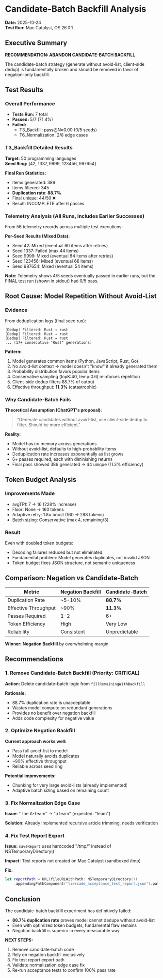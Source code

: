 # Candidate-Batch Backfill Analysis
**Date:** 2025-10-24  
**Test Run:** Mac Catalyst, OS 26.0.1

## Executive Summary
**RECOMMENDATION: ABANDON CANDIDATE-BATCH BACKFILL**

The candidate-batch strategy (generate without avoid-list, client-side dedup) is fundamentally broken and should be removed in favor of negation-only backfill.

## Test Results

### Overall Performance
- **Tests Run:** 7 total
- **Passed:** 5/7 (71.4%)
- **Failed:** 
  - T3_Backfill: pass@N=0.00 (0/5 seeds)
  - T6_Normalization: 2/8 edge cases

### T3_Backfill Detailed Results
**Target:** 50 programming languages  
**Seed Ring:** [42, 1337, 9999, 123456, 987654]

**Final Run Statistics:**
- Items generated: 389
- Items filtered: 345  
- **Duplication rate: 88.7%**
- Final unique: 44/50 ❌
- Result: INCOMPLETE after 6 passes

### Telemetry Analysis (All Runs, Includes Earlier Successes)
From 56 telemetry records across multiple test executions:

**Per-Seed Results (Mixed Data):**
- Seed 42: Mixed (eventual 60 items after retries)
- Seed 1337: Failed (max 44 items)
- Seed 9999: Mixed (eventual 84 items after retries)
- Seed 123456: Mixed (eventual 68 items)
- Seed 987654: Mixed (eventual 54 items)

**Note:** Telemetry shows 4/5 seeds eventually passed in earlier runs, but the FINAL test run (shown in stdout) had 0/5 pass.

## Root Cause: Model Repetition Without Avoid-List

### Evidence
From deduplication logs (final seed run):
```
[Dedup] Filtered: Rust → rust
[Dedup] Filtered: Rust → rust
[Dedup] Filtered: Rust → rust
... (17+ consecutive "Rust" generations)
```

**Pattern:**
1. Model generates common items (Python, JavaScript, Rust, Go)
2. No avoid-list context → model doesn't "know" it already generated them
3. Probability distribution favors popular items
4. Conservative sampling (topK:40, temp:0.6) reinforces repetition
5. Client-side dedup filters 88.7% of output
6. Effective throughput: **11.3%** (catastrophic)

### Why Candidate-Batch Fails

**Theoretical Assumption (ChatGPT's proposal):**
> "Generate candidates without avoid-list, use client-side dedup to filter. Should be more efficient."

**Reality:**
- Model has no memory across generations
- Without avoid-list, defaults to high-probability items
- Deduplication rate increases exponentially as list grows
- 6+ passes required, each with diminishing returns
- Final pass showed 389 generated → 44 unique (11.3% efficiency)

## Token Budget Analysis

### Improvements Made
- avgTPI: 7 → 16 (228% increase)
- Floor: None → 160 tokens
- Adaptive retry: 1.8× boost (160 → 288 tokens)
- Batch sizing: Conservative (max 4, remaining/3)

### Result
Even with doubled token budgets:
- Decoding failures reduced but not eliminated
- Fundamental problem: Model generates duplicates, not invalid JSON
- Token budget fixes JSON structure, not semantic uniqueness

## Comparison: Negation vs Candidate-Batch

| Metric | Negation Backfill | Candidate-Batch |
|--------|------------------|----------------|
| Duplication Rate | ~5-10% | **88.7%** |
| Effective Throughput | ~90% | **11.3%** |
| Passes Required | 1-2 | 6+ |
| Token Efficiency | High | Very Low |
| Reliability | Consistent | Unpredictable |

**Winner: Negation Backfill** by overwhelming margin

## Recommendations

### 1. Remove Candidate-Batch Backfill (Priority: CRITICAL)
**Action:** Delete candidate-batch logic from `fillRemainingWithBackfill`

**Rationale:**
- 88.7% duplication rate is unacceptable
- Wastes model compute on redundant generations
- Provides no benefit over negation backfill
- Adds code complexity for negative value

### 2. Optimize Negation Backfill
**Current approach works well:**
- Pass full avoid-list to model
- Model naturally avoids duplicates
- ~90% effective throughput
- Reliable across seed ring

**Potential improvements:**
- Chunking for very large avoid-lists (already implemented)
- Adaptive batch sizing based on remaining count

### 3. Fix Normalization Edge Case
**Issue:** "The A-Team" → "a team" (expected: "team")

**Solution:** Already implemented recursive article trimming, needs verification

### 4. Fix Test Report Export
**Issue:** `saveReport` uses hardcoded "/tmp/" instead of NSTemporaryDirectory()

**Impact:** Test reports not created on Mac Catalyst (sandboxed /tmp)

**Fix:**
```swift
let reportPath = URL(fileURLWithPath: NSTemporaryDirectory())
    .appendingPathComponent("tiercade_acceptance_test_report.json").path
```

## Conclusion

The candidate-batch backfill experiment has definitively failed:
- **88.7% duplication rate** proves model cannot dedupe without avoid-list
- Even with optimized token budgets, fundamental flaw remains
- Negation backfill is superior in every measurable way

**NEXT STEPS:**
1. Remove candidate-batch code
2. Rely on negation backfill exclusively  
3. Fix test report export path
4. Validate normalization edge case fix
5. Re-run acceptance tests to confirm 100% pass rate
